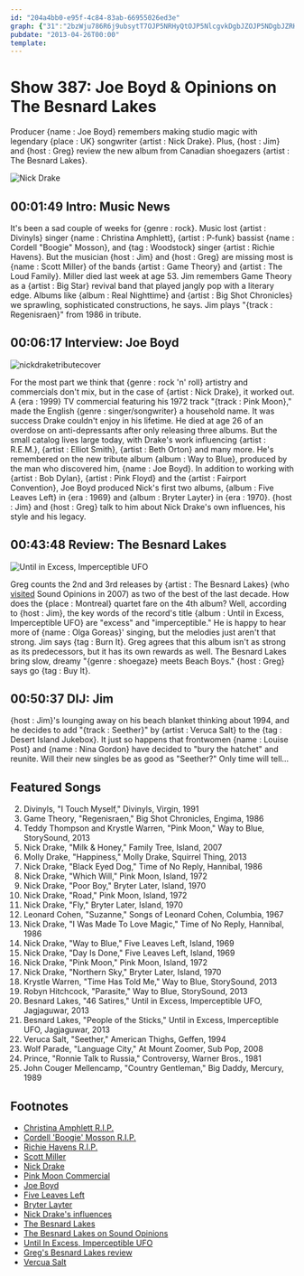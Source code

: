 ```yaml
---
id: "204a4bb0-e95f-4c84-83ab-66955026ed3e"
graph: {"31":"2bzWju786R6j9ubsytT7OJP5NRHyQtOJP5NlcgvkDgbJZOJP5NDgbJZRHyQtDgbJZo9tVj6Fdp0DgbJZ","AH":"","210":"3hai2BAACi3hai2xbJAl3hai2XtcZJX6cfdgMit6gMit6xbJAl97qipxbJAlW32V7xbJAl97qipBHm1G","2CD":"X6cfdqYVo9RHBKHqYVo9MmEQjRHBKHMmEQjaXO848uHcKMmEQj"}
pubdate: "2013-04-26T00:00"
template: 
---
```






# Show 387: Joe Boyd & Opinions on The Besnard Lakes

Producer {name : Joe Boyd} remembers making studio magic with legendary {place : UK} songwriter {artist : Nick Drake}. Plus, {host : Jim} and {host : Greg} review the new album from Canadian shoegazers {artist : The Besnard Lakes}.

![Nick Drake](https://static.soundopinions.org/images/2013/nickdrake1.jpg)



## 00:01:49 Intro: Music News

It's been a sad couple of weeks for {genre : rock}. Music lost {artist : Divinyls} singer {name : Christina Amphlett}, {artist : P-funk} bassist {name : Cordell "Boogie" Mosson}, and {tag : Woodstock} singer {artist : Richie Havens}. But the musician {host : Jim} and {host : Greg} are missing most is {name : Scott Miller} of the bands {artist : Game Theory} and {artist : The Loud Family}. Miller died last week at age 53. Jim remembers Game Theory as a {artist : Big Star} revival band that played jangly pop with a literary edge. Albums like {album : Real Nighttime} and {artist : Big Shot Chronicles} we sprawling, sophisticated constructions, he says. Jim plays "{track : Regenisraen}" from 1986 in tribute.



## 00:06:17 Interview: Joe Boyd

![nickdraketributecover](https://static.soundopinions.org/assets/387/AH0.jpg)

For the most part we think that {genre : rock 'n' roll} artistry and commercials don't mix, but in the case of {artist : Nick Drake}, it worked out. A {era : 1999} TV commercial featuring his 1972 track "{track : Pink Moon}," made the English {genre : singer/songwriter} a household name. It was success Drake couldn't enjoy in his lifetime. He died at age 26 of an overdose on anti-depressants after only releasing three albums. But the small catalog lives large today, with Drake's work influencing {artist : R.E.M.}, {artist : Elliot Smith}, {artist : Beth Orton} and many more. He's remembered on the new tribute album {album : Way to Blue}, produced by the man who discovered him, {name : Joe Boyd}. In addition to working with {artist : Bob Dylan}, {artist : Pink Floyd} and the {artist : Fairport Convention}, Joe Boyd produced Nick's first two albums, {album : Five Leaves Left} in {era : 1969} and {album : Bryter Layter} in {era : 1970}. {host : Jim} and {host : Greg} talk to him about Nick Drake's own influences, his style and his legacy.



## 00:43:48 Review: The Besnard Lakes

![Until in Excess, Imperceptible UFO](https://static.soundopinions.org/assets/387/2100.jpg)

Greg counts the 2nd and 3rd releases by {artist : The Besnard Lakes} (who [visited](/show/89) Sound Opinions in 2007) as two of the best of the last decade. How does the {place : Montreal} quartet fare on the 4th album? Well, according to {host : Jim}, the key words of the record's title {album : Until in Excess, Imperceptible UFO} are "excess" and "imperceptible." He is happy to hear more of {name : Olga Goreas}' singing, but the melodies just aren't that strong. Jim says {tag : Burn It}. Greg agrees that this album isn't as strong as its predecessors, but it has its own rewards as well. The Besnard Lakes bring slow, dreamy "{genre : shoegaze} meets Beach Boys." {host : Greg} says go {tag : Buy It}.



## 00:50:37 DIJ: Jim

{host : Jim}'s lounging away on his beach blanket thinking about 1994, and he decides to add "{track : Seether}" by {artist : Veruca Salt} to the {tag : Desert Island Jukebox}. It just so happens that frontwomen {name : Louise Post} and {name : Nina Gordon} have decided to "bury the hatchet" and reunite. Will their new singles be as good as "Seether?" Only time will tell...



## Featured Songs

2. Divinyls, "I Touch Myself," Divinyls, Virgin, 1991
3. Game Theory, "Regenisraen," Big Shot Chronicles, Engima, 1986
4. Teddy Thompson and Krystle Warren, "Pink Moon," Way to Blue, StorySound, 2013
5. Nick Drake, "Milk & Honey," Family Tree, Island, 2007
6. Molly Drake, "Happiness," Molly Drake, Squirrel Thing, 2013
7. Nick Drake, "Black Eyed Dog," Time of No Reply, Hannibal, 1986
8. Nick Drake, "Which Will," Pink Moon, Island, 1972
9. Nick Drake, "Poor Boy," Bryter Later, Island, 1970
10. Nick Drake, "Road," Pink Moon, Island, 1972
11. Nick Drake, "Fly," Bryter Later, Island, 1970
12. Leonard Cohen, "Suzanne," Songs of Leonard Cohen, Columbia, 1967
13. Nick Drake, "I Was Made To Love Magic," Time of No Reply, Hannibal, 1986
14. Nick Drake, "Way to Blue," Five Leaves Left, Island, 1969
15. Nick Drake, "Day Is Done," Five Leaves Left, Island, 1969
16. Nick Drake, "Pink Moon," Pink Moon, Island, 1972
17. Nick Drake, "Northern Sky," Bryter Later, Island, 1970
18. Krystle Warren, "Time Has Told Me," Way to Blue, StorySound, 2013
19. Robyn Hitchcock, "Parasite," Way to Blue, StorySound, 2013
20. Besnard Lakes, "46 Satires," Until in Excess, Imperceptible UFO, Jagjaguwar, 2013
21. Besnard Lakes, "People of the Sticks," Until in Excess, Imperceptible UFO, Jagjaguwar, 2013
22. Veruca Salt, "Seether," American Thighs, Geffen, 1994
23. Wolf Parade, "Language City," At Mount Zoomer, Sub Pop, 2008
24. Prince, "Ronnie Talk to Russia," Controversy, Warner Bros., 1981
25. John Couger Mellencamp, "Country Gentleman," Big Daddy, Mercury, 1989



## Footnotes

- [Christina Amphlett R.I.P.](http://www.nytimes.com/2013/04/23/arts/music/christina-amphlett-divinyls-singer-dies-at-53.html?_r=0)
- [Cordell 'Boogie' Mosson R.I.P.](http://www.nj.com/entertainment/music/index.ssf/2013/04/cordell_boogie_mosson_p-funk_b.html)
- [Richie Havens R.I.P.](http://www.npr.org/blogs/therecord/2013/04/23/178470389/richie-havens-folk-singer-who-opened-woodstock-has-died)
- [Scott Miller](http://www.loudfamily.com/scott.html)
- [Nick Drake](http://www.brytermusic.com/)
- [Pink Moon Commercial](https://www.youtube.com/watch?v=BIOW9fLT9eY)
- [Joe Boyd](http://www.joeboyd.co.uk/)
- [Five Leaves Left](http://www.allmusic.com/album/five-leaves-left-mw0000189840)
- [Bryter Layter](http://www.nickdrake.com/bryter_layter.html)
- [Nick Drake's influences](http://www.theguardian.com/music/2013/mar/22/nick-drake-mother-molly)
- [The Besnard Lakes](http://www.thebesnardlakes.com/)
- [The Besnard Lakes on Sound Opinions](/show/89)
- [Until In Excess, Imperceptible UFO](http://www.jagjaguwar.com/onesheet.php?cat=JAG207)
- [Greg's Besnard Lakes review](http://www.chicagotribune.com/entertainment/music/turnitup/chi-besnard-lakes-review-20130401,0,6950273.column)
- [Vercua Salt](http://www.verucasalt.com/)